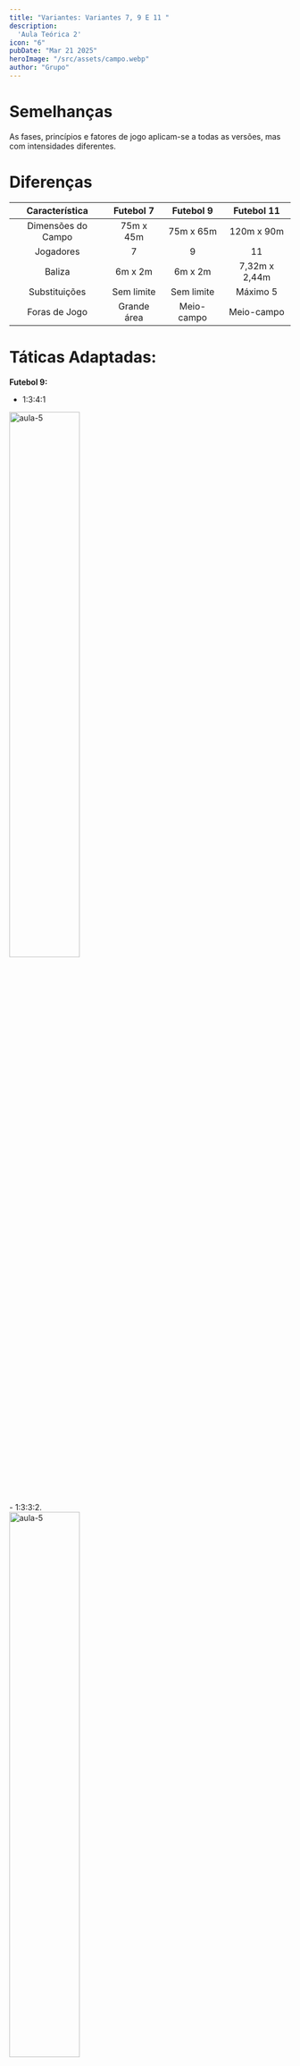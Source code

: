 ```yaml
---
title: "Variantes: Variantes 7, 9 E 11 "
description:
  'Aula Teórica 2'
icon: "6"
pubDate: "Mar 21 2025"
heroImage: "/src/assets/campo.webp"
author: "Grupo"
---
```


# Semelhanças 

As fases, princípios e fatores de jogo aplicam-se a todas as versões, mas com intensidades diferentes. 

# Diferenças 

|   Característica  |   Futebol 7  |   Futebol 9  |   Futebol 11 | 
|:-----------------:|:------------:|:------------:|:------------:|
|Dimensões do Campo |   75m x 45m  |   75m x 65m  |   120m x 90m |
|Jogadores          |       7      |      9       |      11      |
|Baliza             |   6m x 2m    |   6m x 2m    |7,32m x 2,44m |
|Substituições      |Sem limite    |Sem limite    |Máximo 5      |
|Foras de Jogo      |Grande área   |Meio-campo    |Meio-campo    |


# Táticas Adaptadas: 

**Futebol 9:** 
- 1:3:4:1 
<div class="relative justify-items-center">
<img src="/assets/1341.png" alt="aula-5" width="50%" height="full">
</div>
- 1:3:3:2. 
<div class="relative justify-items-center">
<img src="/assets/1332.png" alt="aula-5" width="50%" height="full">
</div>
**Futebol 7:** Menos jogadores, mais espaço por atleta. 